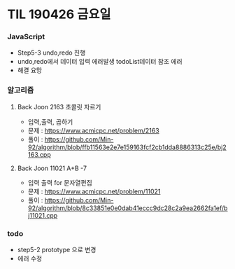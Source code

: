 # TIL 190426 금요일

### JavaScript

- Step5-3 undo,redo 진행
- undo,redo에서 데이터 입력 에러발생 todoList데이터 참조 에러
- 해결 요망

### 알고리즘

1. Back Joon 2163 초콜릿 자르기

	- 입력,출력, 곱하기
	- 문제 : https://www.acmicpc.net/problem/2163
	- 풀이 : <https://github.com/Min-92/algorithm/blob/ffb11563e2e7e159163fcf2cb1dda8886313c25e/bj2163.cpp>

2. Back Joon 11021 A+B -7

   - 입력 출력 for 문자열편집
   - 문제 : https://www.acmicpc.net/problem/11021
   - 풀이 : <https://github.com/Min-92/algorithm/blob/8c33851e0e0dab41eccc9dc28c2a9ea2662fa1ef/bj11021.cpp>

### todo

- step5-2 prototype 으로 변경
- 에러 수정



